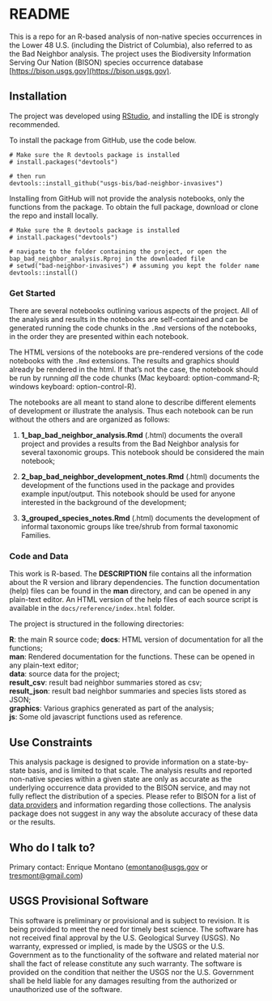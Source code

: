 # README

This is a repo for an R-based analysis of non-native species occurrences in the Lower 48 U.S. (including the District of Columbia), also referred to as the Bad Neighbor analysis.  The project uses the Biodiversity Information Serving Our Nation (BISON) species occurrence database [https://bison.usgs.gov](https://bison.usgs.gov).

## Installation

The project was developed using [RStudio](https://www.rstudio.com/products/rstudio/download/), and installing the IDE is strongly recommended.

To install the package from GitHub, use the code below.

```
# Make sure the R devtools package is installed
# install.packages("devtools")

# then run
devtools::install_github("usgs-bis/bad-neighbor-invasives")
```

Installing from GitHub will not provide the analysis notebooks, only the functions from the package.  To obtain the full package, download or clone the repo and install locally.

```
# Make sure the R devtools package is installed
# install.packages("devtools")

# navigate to the folder containing the project, or open the bap_bad_neighbor_analysis.Rproj in the downloaded file
# setwd("bad-neighbor-invasives") # assuming you kept the folder name
devtools::install()

```

### Get Started

There are several notebooks outlining various aspects of the project.  All of the analysis and results in the notebooks are self-contained and can be generated running the code chunks in the `.Rmd` versions of the notebooks, in the order they are presented within each notebook.

The HTML versions of the notebooks are pre-rendered versions of the code notebooks with the `.Rmd` extensions.  The results and graphics should already be rendered in the html.  If that’s not the case, the notebook should be run by running *all* the code chunks (Mac keyboard: option-command-R; windows keyboard: option-control-R).

The notebooks are all meant to stand alone to describe different elements of development or illustrate the analysis.  Thus each notebook can be run without the others and are organized as follows:

1) **1_bap_bad_neighbor_analysis.Rmd** (.html) documents the overall project and provides a results from the Bad Neighbor analysis for several taxonomic groups.  This notebook should be considered the main notebook;  

2) **2_bap_bad_neighbor_development_notes.Rmd** (.html) documents the development of the functions used in the package and provides example input/output.  This notebook should be used for anyone interested in the background of the development;

3) **3_grouped_species_notes.Rmd** (.html) documents the development of informal taxonomic groups like tree/shrub from formal taxonomic Families.


### Code and Data

This work is R-based.  The **DESCRIPTION** file contains all the information about the R version and library dependencies.  The function documentation (help) files can be found in the **man** directory, and can be opened in any plain-text editor.  An HTML version of the help files of each source script is available in the `docs/reference/index.html` folder.

The project is structured in the following directories:  

**R**: the main R source code;
**docs**: HTML version of documentation for all the functions;  
**man**: Rendered documentation for the functions.  These can be opened in any plain-text editor;  
**data**: source data for the project;  
**result_csv**: result bad neighbor summaries stored as csv;  
**result_json**: result bad neighbor summaries and species lists stored as JSON;  
**graphics**: Various graphics generated as part of the analysis;  
**js**: Some old javascript functions used as reference.


## Use Constraints

This analysis package is designed to provide information on a state-by-state basis, and is limited to that scale.  The analysis results and reported non-native species within a given state are only as accurate as the underlying occurrence data provided to the BISON service, and may not fully reflect the distribution of a species.  Please refer to BISON for a list of [data providers](https://bison.usgs.gov/#providers) and information regarding those collections.  The analysis package does not suggest in any way the absolute accuracy of these data or the results.


## Who do I talk to?

Primary contact: Enrique Montano (emontano@usgs.gov or tresmont@gmail.com)


## USGS Provisional Software

This software is preliminary or provisional and is subject to revision. It is being provided to meet the need for timely best science. The software has not received final approval by the U.S. Geological Survey (USGS). No warranty, expressed or implied, is made by the USGS or the U.S. Government as to the functionality of the software and related material nor shall the fact of release constitute any such warranty. The software is provided on the condition that neither the USGS nor the U.S. Government shall be held liable for any damages resulting from the authorized or unauthorized use of the software.
